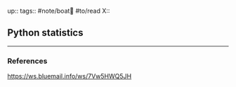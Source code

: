 up::
tags:: #note/boat🚤 #to/read 
X:: 

## Python statistics



---

### References
https://ws.bluemail.info/ws/7Vw5HWQ5JH